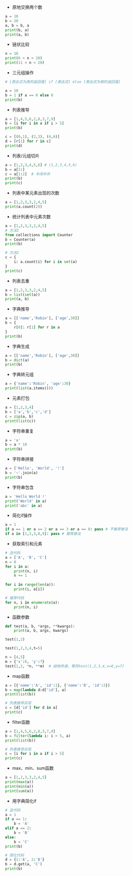 * 原地交换两个数

```python
a = 10
b = 20
a, b = b, a
print(b, a)
print(a, b)
```

* 链状比较

```python
n = 10
print(6 < n < 20)
print(11 < n < 20)
```

* 三元组操作

```python
# [表达式为真的返回值] if [表达式] else [表达式为假的返回值]

a = 10
b = 1 if a == 0 else 0
print(b)

```

* 列表推导

```python
a = [1,4,5,6,2,8,3,7,9]
b = [i for i in a if i > 5]
print(b)

c = [(0,1), (2,3), (4,6)]
d = [r[1] for r in c]
print(d)
```

* 列表/元组切片

```python
a = [1,2,3,4,5,6] # (1,2,3,4,5,6)
b = a[2:]
c = a[1:2]  # 半闭半开
print(b)
print(c)
```

* 列表中某元素出现的次数

```python
a = [1,2,3,3,2,4,5]
print(a.count(2))

```

* 统计列表中元素次数

```python
a = [1,2,3,3,2,4,5]
# 方法1
from collections import Counter
b = Counter(a)
print(b)

# 方法2
c = {
    i: a.count(i) for i in set(a)
}
print(c)
```

* 列表去重

```python
a = [1,2,3,3,2,4,5]
b = list(set(a))
print(a, b)
```

* 字典推导

```python
a = [['name','Robin'], ['age',30]]
b = {
    r[0]: r[1] for r in a
}
print(b)

```

* 字典生成

```python
a = [['name','Robin'], ['age',30]]
b = dict(a)
print(b)
```

* 字典转元组

```python
a = {'name':'Robin', 'age':30}
print(list(a.items()))
```

* 元素打包

```python
a = [1,2,3,4]
b = ['a','b','c','d']
c = zip(a, b)
print(list(c))

```

* 字符串重复

```python
a = 'a'
b = a * 10
print(b)
```

* 字符串拼接

```python
a = ['Hello', 'World', '!']
b = '~'.join(a)
print(b)
```

* 字符串包含

```python
a = 'Hello World !'
print('World' in a)
print('abc' in a)
```

* 简化if操作

```python
a = 1
if a == 1 or a == 2 or a == 3 or a == 8: pass # 不推荐做法
if a in [1,2,3,8,9]: pass # 推荐做法
```

* 获取索引和元素

```python
# 丑代码
a = ['A', 'B', 'C']
n = 0
for i in a:
    print(n, i)
    n += 1
    
for i in range(len(a)):
    print(i, a[i])

# 推荐代码
for n, i in enumerate(a):
    print(n, i)
```

* 函数参数

```python
def test(a, b, *args, **kwargs):
    print(a, b, args, kwargs)

test(1,2)

test(1,2,3,4,t=5)

n = [4,5]
m = {'x':6, 'y':7}
test(1,2, *n, **m)  # 结构传递，等同test(1,2,3,4,x=6,y=7)
```

* map函数

```python
a = [{'name':'A', 'id':1}, {'name':'B', 'id':2}]
b = map(lambda d:d['id'], a)
print(list(b))

# 列表推导实现
c = [d['id'] for d in a]
print(c)
```

* filter函数

```python
a = [1,4,5,6,2,8,3,7,9]
b = filter(lambda i: i > 5, a)
print(list(b))

# 列表推导实现
c = [i for i in a if i > 5]
print(c)
```

* max、min、sum函数

```python
a = [1,2,3,3,2,4,5]
print(max(a))
print(min(a))
print(sum(a))
```

* 用字典简化if

```python
# 丑代码
a = 1
if a == 1:
    b = 'A'
elif a == 2:
    b = 'B'
else:
    b = 'C'
print(b)

# 简化代码
d = {1:'A', 2:'B'}
b = d.get(a, 'C')
print(b)
```